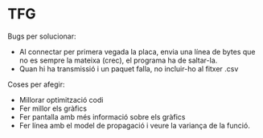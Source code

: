# TFG

Bugs per solucionar:

- Al connectar per primera vegada la placa, envia una línea de bytes que no es sempre la mateixa (crec), el programa ha de saltar-la.
- Quan hi ha transmissió i un paquet falla, no incluir-ho al fitxer .csv

Coses per afegir:

- Millorar optimització codi
- Fer millor els gràfics
- Fer pantalla amb més informació sobre els gràfics
- Fer línea amb el model de propagació i veure la variança de la funció.
